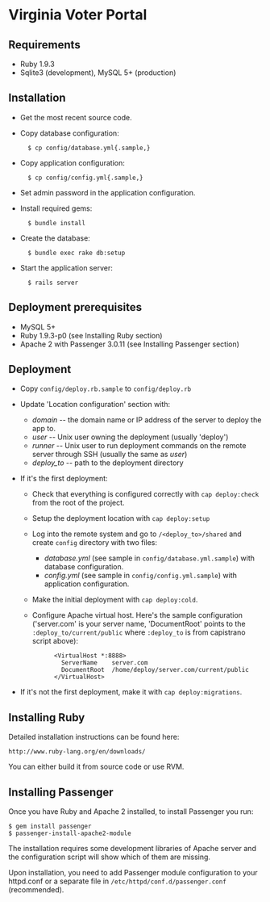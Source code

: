 Virginia Voter Portal
=====================


Requirements
------------

* Ruby 1.9.3
* Sqlite3 (development), MySQL 5+ (production)


Installation
------------

* Get the most recent source code.

* Copy database configuration:

        $ cp config/database.yml{.sample,}

* Copy application configuration:

        $ cp config/config.yml{.sample,}

* Set admin password in the application configuration.

* Install required gems:

        $ bundle install

* Create the database:

        $ bundle exec rake db:setup

* Start the application server:

        $ rails server


Deployment prerequisites
------------------------

* MySQL 5+
* Ruby 1.9.3-p0 (see Installing Ruby section)
* Apache 2 with Passenger 3.0.11 (see Installing Passenger section)

Deployment
----------

* Copy `config/deploy.rb.sample` to `config/deploy.rb`

* Update 'Location configuration' section with:
  * _domain_ -- the domain name or IP address of the server to deploy
    the app to.
  * _user_ -- Unix user owning the deployment (usually 'deploy')
  * _runner_ -- Unix user to run deployment commands on the remote
    server through SSH (usually the same as _user_)
  * _deploy_to_ -- path to the deployment directory

* If it's the first deployment:
  * Check that everything is configured correctly with `cap
    deploy:check` from the root of the project.
  * Setup the deployment location with `cap deploy:setup`
  * Log into the remote system and go to `/<deploy_to>/shared` and
    create `config` directory with two files:
    * _database.yml_ (see sample in `config/database.yml.sample`) with
      database configuration.
    * _config.yml_ (see sample in `config/config.yml.sample`) with
      application configuration.
  * Make the initial deployment with `cap deploy:cold`.
  * Configure Apache virtual host. Here's the sample configuration
    ('server.com' is your server name, 'DocumentRoot' points to the
    `:deploy_to/current/public` where `:deploy_to` is from capistrano
    script above):

              <VirtualHost *:8888>
                ServerName    server.com
                DocumentRoot  /home/deploy/server.com/current/public
              </VirtualHost>

* If it's not the first deployment, make it with `cap
  deploy:migrations`.


Installing Ruby
---------------

Detailed installation instructions can be found here:

    http://www.ruby-lang.org/en/downloads/

You can either build it from source code or use RVM.


Installing Passenger
--------------------

Once you have Ruby and Apache 2 installed, to install Passenger you run:

    $ gem install passenger
    $ passenger-install-apache2-module

The installation requires some development libraries of Apache server
and the configuration script will show which of them are missing.

Upon installation, you need to add Passenger module configuration to
your httpd.conf or a separate file in `/etc/httpd/conf.d/passenger.conf`
(recommended).


